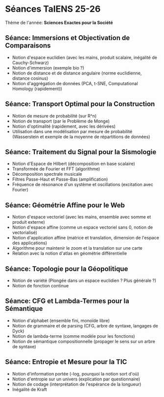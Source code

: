 Séances TalENS 25-26
====================

Thème de l'année: **Sciences Exactes pour la Société**

Séance: **Immersions et Objectivation de Comparaisons**
----------------------------------------------------------

- Notion d'espace euclidien (avec les mains, produit scalaire, inégalité de Cauchy-Schwarz)
- Notion d'immersion (exemple bio ?)
- Notion de distance et de distance angulaire (norme euclidienne, distance cosinus)
- Notion d'aggrégation de données (PCA, t-SNE, Computational Homology (rapidement))

Séance: **Transport Optimal pour la Construction**
----------------------------------------------------------

- Notion de mesure de probabilité (sur R^n)
- Notion de transport (par le Problème de Monge)
- Notion d'optimalité (rapidement, avec les dérivées)
- Utilisation dans une modélisation par mesure de probabilité (Wasserstein et exemple de la moyenne de répartitions de données)

Séance: **Traitement du Signal pour la Sismologie**
----------------------------------------------------------

- Notion d'Espace de Hilbert (décomposition en base scalaire)
- Transformée de Fourier et FFT (algorithme)
- Décomposition spectrale musicale
- Filtres Passe-Haut et Passe-Bas (amplification)
- Fréquence de résonance d'un système et oscillations (excitation avec Fourier)

Séance: **Géométrie Affine pour le Web**
----------------------------------------------------------

- Notion d'espace vectoriel (avec les mains, ensemble avec somme et produit externe)
- Notion d'espace affine (comme un espace vectoriel sans 0, notion de vectorialisé)
- Notion d'application affine (matrice et translation, dimension de l'espace des applications)
- Algorithme pour maintenir le zoom et la translation sur une carte
- Relation avec la notion d'atlas en géométrie différentielle

Séance: **Topologie pour la Géopolitique**
----------------------------------------------------------

- Notion de variété (Plongée dans un espace euclidien ? Plus générale ?)
- Notion de fonction continue

Séance: **CFG et Lambda-Termes pour la Sémantique**
----------------------------------------------------------

- Notion d'alphabet (ensemble fini, monoïde libre)
- Notion de grammaire et de parsing (CFG, arbre de syntaxe, langages de Dyck)
- Notion de lambda-terme (comme modèle pour les fonctions)
- Notion de sémantique compositionnelle (propager le sens sur un arbre de syntaxe)

Séance: **Entropie et Mesure pour la TIC**
----------------------------------------------------------

- Notion d'information portée (-log, pourquoi la notion sort d'où)
- Notion d'entropie sur un univers (explication par questionnaire)
- Notion de codage (interprétation de l'espérance de la longueur)
- Inégalité de Kraft
